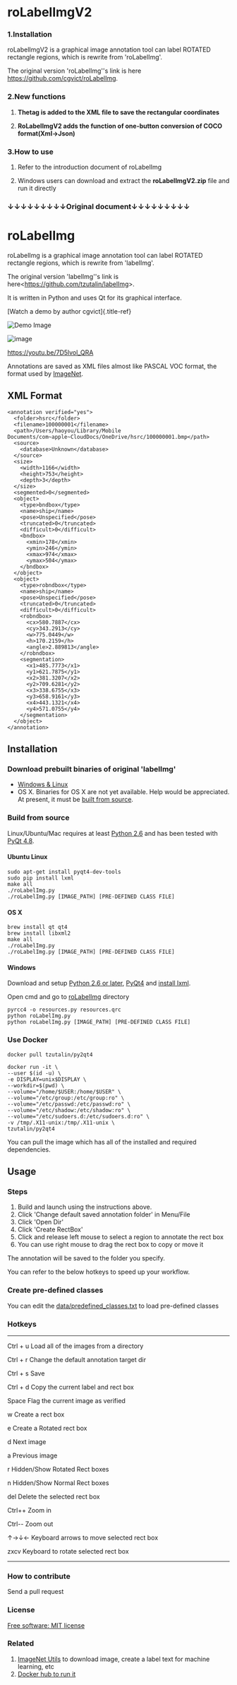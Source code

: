 # roLabelImgV2

### 1.Installation

roLabelImgV2 is a graphical image annotation tool can label ROTATED rectangle regions, which is rewrite from 'roLabelImg'.

The original version 'roLabelImg''s link is here https://github.com/cgvict/roLabelImg.

### 2.New functions

1. **The<segmentation>tag is added to the XML file to save the rectangular coordinates**

2. **RoLabelImgV2 adds the function of one-button conversion of COCO format(Xml→Json)**

### 3.How to use

1. Refer to the introduction document of roLabelImg

2. Windows users can download and extract the **roLabelImgV2.zip** file and run it directly





### ↓↓↓↓↓↓↓↓↓Original document↓↓↓↓↓↓↓↓↓

# roLabelImg

roLabelImg is a graphical image annotation tool can label ROTATED
rectangle regions, which is rewrite from \'labelImg\'.

The original version \'labelImg\'\'s link is
here\<<https://github.com/tzutalin/labelImg>\>.

It is written in Python and uses Qt for its graphical interface.

[Watch a demo by author cgvict]{.title-ref}

![Demo Image](https://raw.githubusercontent.com/cgvict/roLabelImg/master/demo/demo4.png)

![image](https://raw.githubusercontent.com/cgvict/roLabelImg/master/demo/demo_v2.5.gif)

<https://youtu.be/7D5lvol_QRA>

Annotations are saved as XML files almost like PASCAL VOC format, the
format used by [ImageNet](http://www.image-net.org/).

## XML Format

```
<annotation verified="yes">
  <folder>hsrc</folder>
  <filename>100000001</filename>
  <path>/Users/haoyou/Library/Mobile Documents/com~apple~CloudDocs/OneDrive/hsrc/100000001.bmp</path>
  <source>
    <database>Unknown</database>
  </source>
  <size>
    <width>1166</width>
    <height>753</height>
    <depth>3</depth>
  </size>
  <segmented>0</segmented>
  <object>
    <type>bndbox</type>
    <name>ship</name>
    <pose>Unspecified</pose>
    <truncated>0</truncated>
    <difficult>0</difficult>
    <bndbox>
      <xmin>178</xmin>
      <ymin>246</ymin>
      <xmax>974</xmax>
      <ymax>504</ymax>
    </bndbox>
  </object>
  <object>
    <type>robndbox</type>
    <name>ship</name>
    <pose>Unspecified</pose>
    <truncated>0</truncated>
    <difficult>0</difficult>
    <robndbox>
      <cx>580.7887</cx>
      <cy>343.2913</cy>
      <w>775.0449</w>
      <h>170.2159</h>
      <angle>2.889813</angle>
    </robndbox>
    <segmentation>
      <x1>485.7773</x1>
      <y1>621.7875</y1>
      <x2>381.3207</x2>
      <y2>709.6281</y2>
      <x3>338.6755</x3>
      <y3>658.9161</y3>
      <x4>443.1321</x4>
      <y4>571.0755</y4>
    </segmentation>
  </object>
</annotation>
```

## Installation

### Download prebuilt binaries of original \'labelImg\'

- [Windows & Linux](http://tzutalin.github.io/labelImg/)
- OS X. Binaries for OS X are not yet available. Help would be
  appreciated. At present, it must be [built from source](#os-x).

### Build from source

Linux/Ubuntu/Mac requires at least [Python
2.6](http://www.python.org/getit/) and has been tested with [PyQt
4.8](http://www.riverbankcomputing.co.uk/software/pyqt/intro).

#### Ubuntu Linux

```
sudo apt-get install pyqt4-dev-tools
sudo pip install lxml
make all
./roLabelImg.py
./roLabelImg.py [IMAGE_PATH] [PRE-DEFINED CLASS FILE]
```

#### OS X

```
brew install qt qt4
brew install libxml2
make all
./roLabelImg.py
./roLabelImg.py [IMAGE_PATH] [PRE-DEFINED CLASS FILE]
```

#### Windows

Download and setup [Python 2.6 or
later](https://www.python.org/downloads/windows/),
[PyQt4](https://www.riverbankcomputing.com/software/pyqt/download) and
[install lxml](http://lxml.de/installation.html).

Open cmd and go to [roLabelImg](#roLabelimg) directory

```
pyrcc4 -o resources.py resources.qrc
python roLabelImg.py
python roLabelImg.py [IMAGE_PATH] [PRE-DEFINED CLASS FILE]
```

### Use Docker

```
docker pull tzutalin/py2qt4

docker run -it \
--user $(id -u) \
-e DISPLAY=unix$DISPLAY \
--workdir=$(pwd) \
--volume="/home/$USER:/home/$USER" \
--volume="/etc/group:/etc/group:ro" \
--volume="/etc/passwd:/etc/passwd:ro" \
--volume="/etc/shadow:/etc/shadow:ro" \
--volume="/etc/sudoers.d:/etc/sudoers.d:ro" \
-v /tmp/.X11-unix:/tmp/.X11-unix \
tzutalin/py2qt4
```

You can pull the image which has all of the installed and required
dependencies.

## Usage

### Steps

1. Build and launch using the instructions above.
2. Click \'Change default saved annotation folder\' in Menu/File
3. Click \'Open Dir\'
4. Click \'Create RectBox\'
5. Click and release left mouse to select a region to annotate the rect
   box
6. You can use right mouse to drag the rect box to copy or move it

The annotation will be saved to the folder you specify.

You can refer to the below hotkeys to speed up your workflow.

### Create pre-defined classes

You can edit the
[data/predefined_classes.txt](https://github.com/tzutalin/labelImg/blob/master/data/predefined_classes.txt)
to load pre-defined classes

### Hotkeys

  ------------ --------------------------------------------

  Ctrl + u     Load all of the images from a directory

  Ctrl + r     Change the default annotation target dir

  Ctrl + s     Save

  Ctrl + d     Copy the current label and rect box

  Space        Flag the current image as verified

  w            Create a rect box

  e            Create a Rotated rect box

  d            Next image

  a            Previous image

  r            Hidden/Show Rotated Rect boxes

  n            Hidden/Show Normal Rect boxes

  del          Delete the selected rect box

  Ctrl++       Zoom in

  Ctrl\--      Zoom out

  ↑→↓←         Keyboard arrows to move selected rect box

  zxcv         Keyboard to rotate selected rect box

  ------------ --------------------------------------------

### How to contribute

Send a pull request

### License

[Free software: MIT
license](https://github.com/cgvict/roLabelImg/blob/master/LICENSE)

### Related

1. [ImageNet Utils](https://github.com/tzutalin/ImageNet_Utils) to
   download image, create a label text for machine learning, etc
2. [Docker hub to run it](https://hub.docker.com/r/tzutalin/py2qt4)
